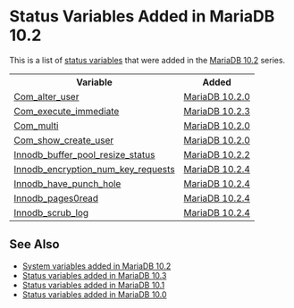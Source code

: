 # Status Variables Added in MariaDB 10.2

This is a list of [status variables](/replication/optimization-and-tuning/system-variables/server-status-variables) that were added in the [MariaDB 10.2](/kb/en/what-is-mariadb-102/) series.

<table><tbody><tr><th>Variable</th><th>Added</th></tr>
<tr><td><a href="/kb/en/server-status-variables/#com_alter_user">Com_alter_user</a></td><td><a href="/kb/en/mariadb-1020-release-notes/">MariaDB 10.2.0</a></td></tr>
<tr><td><a href="/kb/en/server-status-variables/#com_execute_immediate">Com_execute_immediate</a></td><td><a href="/kb/en/mariadb-1023-release-notes/">MariaDB 10.2.3</a></td></tr>
<tr><td><a href="/kb/en/server-status-variables/#com_multi">Com_multi</a></td><td><a href="/kb/en/mariadb-1020-release-notes/">MariaDB 10.2.0</a></td></tr>
<tr><td><a href="/kb/en/server-status-variables/#com_show_create_user">Com_show_create_user</a></td><td><a href="/kb/en/mariadb-1020-release-notes/">MariaDB 10.2.0</a></td></tr>
<tr><td><a href="/kb/en/xtradbinnodb-server-status-variables/#innodb_buffer_pool_resize_status">Innodb_buffer_pool_resize_status</a></td><td><a href="/kb/en/mariadb-1022-release-notes/">MariaDB 10.2.2</a></td></tr>
<tr><td><a href="/kb/en/xtradbinnodb-server-status-variables/#innodb_encryption_num_key_requests">Innodb_encryption_num_key_requests</a></td><td><a href="/kb/en/mariadb-1024-release-notes/">MariaDB 10.2.4</a></td></tr>
<tr><td><a href="/kb/en/xtradbinnodb-server-status-variables/#innodb_have_punch_hole">Innodb_have_punch_hole</a></td><td><a href="/kb/en/mariadb-1024-release-notes/">MariaDB 10.2.4</a></td></tr>
<tr><td><a href="/kb/en/xtradbinnodb-server-status-variables/#innodb_pages0_read">Innodb_pages0read</a></td><td><a href="/kb/en/mariadb-1024-release-notes/">MariaDB 10.2.4</a></td></tr>
<tr><td><a href="/kb/en/xtradbinnodb-server-status-variables/#innodb_scrub_log">Innodb_scrub_log</a></td><td><a href="/kb/en/mariadb-1024-release-notes/">MariaDB 10.2.4</a></td></tr>
</tbody></table>

## See Also

- [System variables added in MariaDB 10.2](/replication/optimization-and-tuning/system-variables/system-and-status-variables-added-by-major-release/system-variables-added-in-mariadb-102)
- [Status variables added in MariaDB 10.3](/replication/optimization-and-tuning/system-variables/system-and-status-variables-added-by-major-release/status-variables-added-in-mariadb-103)
- [Status variables added in MariaDB 10.1](/replication/optimization-and-tuning/system-variables/system-and-status-variables-added-by-major-release/status-variables-added-in-mariadb-101)
- [Status variables added in MariaDB 10.0](/replication/optimization-and-tuning/system-variables/system-and-status-variables-added-by-major-release/status-variables-added-in-mariadb-100)
